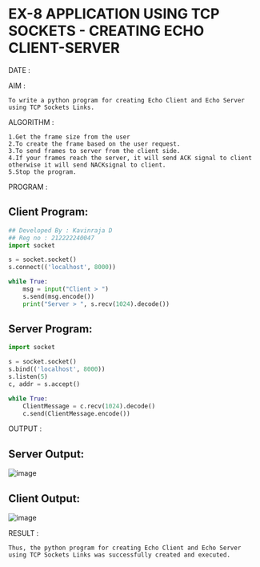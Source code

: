 # EX-8 APPLICATION USING TCP SOCKETS - CREATING ECHO CLIENT-SERVER

DATE :

AIM :
```
To write a python program for creating Echo Client and Echo Server using TCP Sockets Links.
```

ALGORITHM :
```
1.Get the frame size from the user
2.To create the frame based on the user request.
3.To send frames to server from the client side.
4.If your frames reach the server, it will send ACK signal to client otherwise it will send NACKsignal to client.
5.Stop the program.
```

PROGRAM :
## Client Program:
``` python 
## Developed By : Kavinraja D
## Reg no : 212222240047
import socket

s = socket.socket()
s.connect(('localhost', 8000))

while True:
    msg = input("Client > ")
    s.send(msg.encode())
    print("Server > ", s.recv(1024).decode())
```
## Server Program:
``` python
import socket

s = socket.socket()
s.bind(('localhost', 8000))
s.listen(5)
c, addr = s.accept()

while True:
    ClientMessage = c.recv(1024).decode()
    c.send(ClientMessage.encode())
```

OUTPUT :
## Server Output:
![image](https://github.com/gokul-sureshkumar/EX-8/assets/121148715/1a84f0dd-2ad2-401a-8c46-7b5f4f9814a0)
## Client Output:
![image](https://github.com/gokul-sureshkumar/EX-8/assets/121148715/087e9da9-ef87-4d10-8faa-982ead8cf9a0)



RESULT :
```
Thus, the python program for creating Echo Client and Echo Server using TCP Sockets Links was successfully created and executed.
```
